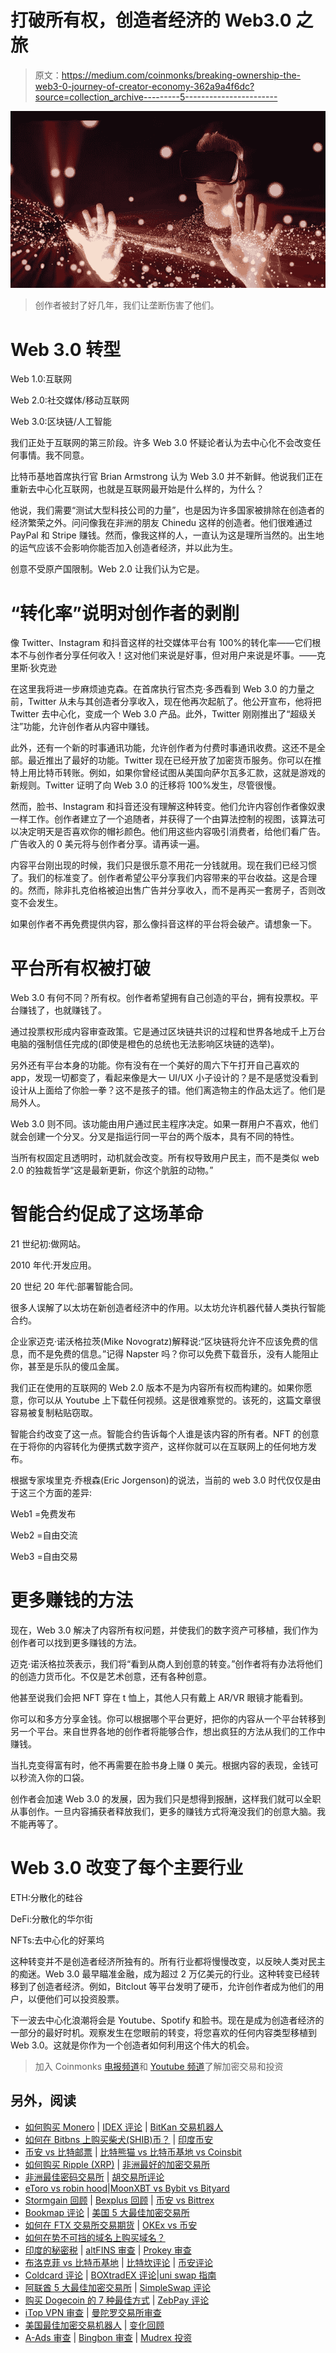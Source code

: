 # 打破所有权，创造者经济的 Web3.0 之旅

> 原文：<https://medium.com/coinmonks/breaking-ownership-the-web3-0-journey-of-creator-economy-362a9a4f6dc?source=collection_archive---------5----------------------->

![](img/1ff5d2b70b3abb839c03fd8207e9d82f.png)

> 创作者被封了好几年，我们让垄断伤害了他们。

# Web 3.0 转型

Web 1.0:互联网

Web 2.0:社交媒体/移动互联网

Web 3.0:区块链/人工智能

我们正处于互联网的第三阶段。许多 Web 3.0 怀疑论者认为去中心化不会改变任何事情。我不同意。

比特币基地首席执行官 Brian Armstrong 认为 Web 3.0 并不新鲜。他说我们正在重新去中心化互联网，也就是互联网最开始是什么样的，为什么？

他说，我们需要“测试大型科技公司的力量”，也是因为许多国家被排除在创造者的经济繁荣之外。问问像我在非洲的朋友 Chinedu 这样的创造者。他们很难通过 PayPal 和 Stripe 赚钱。然而，像我这样的人，一直认为这是理所当然的。出生地的运气应该不会影响你能否加入创造者经济，并以此为生。

创意不受原产国限制。Web 2.0 让我们认为它是。

# **“转化率”说明对创作者的剥削**

像 Twitter、Instagram 和抖音这样的社交媒体平台有 100%的转化率——它们根本不与创作者分享任何收入！这对他们来说是好事，但对用户来说是坏事。——克里斯·狄克逊

在这里我将进一步麻烦迪克森。在首席执行官杰克·多西看到 Web 3.0 的力量之前，Twitter 从未与其创造者分享收入，现在他再次起航了。他公开宣布，他将把 Twitter 去中心化，变成一个 Web 3.0 产品。此外，Twitter 刚刚推出了“超级关注”功能，允许创作者从内容中赚钱。

此外，还有一个新的时事通讯功能，允许创作者为付费时事通讯收费。这还不是全部。最近推出了最好的功能。Twitter 现在已经开放了加密货币服务。你可以在推特上用比特币转账。例如，如果你曾经试图从美国向萨尔瓦多汇款，这就是游戏的新规则。Twitter 证明了向 Web 3.0 的迁移将 100%发生，尽管很慢。

然而，脸书、Instagram 和抖音还没有理解这种转变。他们允许内容创作者像奴隶一样工作。创作者建立了一个追随者，并获得了一个由算法控制的视图，该算法可以决定明天是否喜欢你的帽衫颜色。他们用这些内容吸引消费者，给他们看广告。广告收入的 0 美元将与创作者分享。请再读一遍。

内容平台刚出现的时候，我们只是很乐意不用花一分钱就用。现在我们已经习惯了。我们的标准变了。创作者希望公平分享我们内容带来的平台收益。这是合理的。然而，除非扎克伯格被迫出售广告并分享收入，而不是再买一套房子，否则改变不会发生。

如果创作者不再免费提供内容，那么像抖音这样的平台将会破产。请想象一下。

# 平台所有权被打破

Web 3.0 有何不同？所有权。创作者希望拥有自己创造的平台，拥有投票权。平台赚钱了，也就赚钱了。

通过投票权形成内容审查政策。它是通过区块链共识的过程和世界各地成千上万台电脑的强制信任完成的(即使是橙色的总统也无法影响区块链的选举)。

另外还有平台本身的功能。你有没有在一个美好的周六下午打开自己喜欢的 app，发现一切都变了，看起来像是大一 UI/UX 小子设计的？是不是感觉没看到设计从上面给了你脸一拳？这不是孩子的错。他们离造物主的作品太远了。他们是局外人。

Web 3.0 则不同。该功能由用户通过民主程序决定。如果一群用户不喜欢，他们就会创建一个分叉。分叉是指运行同一平台的两个版本，具有不同的特性。

当所有权固定且透明时，动机就会改变。所有权导致用户民主，而不是类似 web 2.0 的独裁哲学“这是最新更新，你这个肮脏的动物。”

# 智能合约促成了这场革命

21 世纪初:做网站。

2010 年代:开发应用。

20 世纪 20 年代:部署智能合同。

很多人误解了以太坊在新创造者经济中的作用。以太坊允许机器代替人类执行智能合约。

企业家迈克·诺沃格拉茨(Mike Novogratz)解释说:“区块链将允许不应该免费的信息，而不是免费的信息。”记得 Napster 吗？你可以免费下载音乐，没有人能阻止你，甚至是乐队的傻瓜金属。

我们正在使用的互联网的 Web 2.0 版本不是为内容所有权而构建的。如果你愿意，你可以从 Youtube 上下载任何视频。这是很难察觉的。该死的，这篇文章很容易被复制粘贴窃取。

智能合约改变了这一点。智能合约告诉每个人谁是该内容的所有者。NFT 的创意在于将你的内容转化为便携式数字资产，这样你就可以在互联网上的任何地方发布。

根据专家埃里克·乔根森(Eric Jorgenson)的说法，当前的 web 3.0 时代仅仅是由于这三个方面的差异:

Web1 =免费发布

Web2 =自由交流

Web3 =自由交易

# 更多赚钱的方法

现在，Web 3.0 解决了内容所有权问题，并使我们的数字资产可移植，我们作为创作者可以找到更多赚钱的方法。

迈克·诺沃格拉茨表示，我们将“看到从商人到创意的转变。”创作者将有办法将他们的创造力货币化。不仅是艺术创意，还有各种创意。

他甚至说我们会把 NFT 穿在 t 恤上，其他人只有戴上 AR/VR 眼镜才能看到。

你可以和多方分享金钱。你可以根据哪个平台更好，把你的内容从一个平台转移到另一个平台。来自世界各地的创作者将能够合作，想出疯狂的方法从我们的工作中赚钱。

当扎克变得富有时，他不再需要在脸书身上赚 0 美元。根据内容的表现，金钱可以秒流入你的口袋。

创作者会加速 Web 3.0 的发展，因为我们只是想得到报酬，这样我们就可以全职从事创作。一旦内容捕获者释放我们，更多的赚钱方式将淹没我们的创意大脑。我不能再等了。

# Web 3.0 改变了每个主要行业

ETH:分散化的硅谷

DeFi:分散化的华尔街

NFTs:去中心化的好莱坞

这种转变并不是创造者经济所独有的。所有行业都将慢慢改变，以反映人类对民主的痴迷。Web 3.0 最早瞄准金融，成为超过 2 万亿美元的行业。这种转变已经转移到了创造者经济。例如，Bitclout 等平台发明了硬币，允许创作者成为他们的用户，以便他们可以投资股票。

下一波去中心化浪潮将会是 Youtube、Spotify 和脸书。现在是成为创造者经济的一部分的最好时机。观察发生在您眼前的转变，将您喜欢的任何内容类型移植到 Web 3.0。这就是你作为一个创造者如何利用这个伟大的机会。

> 加入 Coinmonks [电报频道](https://t.me/coincodecap)和 [Youtube 频道](https://www.youtube.com/c/coinmonks/videos)了解加密交易和投资

## 另外，阅读

*   [如何购买 Monero](https://blog.coincodecap.com/buy-monero) | [IDEX 评论](https://blog.coincodecap.com/idex-review) | [BitKan 交易机器人](https://blog.coincodecap.com/bitkan-trading-bot)
*   [如何在 Bitbns 上购买柴犬(SHIB)币？](https://blog.coincodecap.com/buy-shiba-bitbns) | [印度币安](https://blog.coincodecap.com/binance-in-india)
*   [币安 vs 比特邮票](https://blog.coincodecap.com/binance-vs-bitstamp) | [比特熊猫 vs 比特币基地 vs Coinsbit](https://blog.coincodecap.com/bitpanda-coinbase-coinsbit)
*   [如何购买 Ripple (XRP)](https://blog.coincodecap.com/buy-ripple-india) | [非洲最好的加密交易所](https://blog.coincodecap.com/crypto-exchange-africa)
*   [非洲最佳密码交易所](https://blog.coincodecap.com/crypto-exchange-africa) | [胡交易所评论](https://blog.coincodecap.com/hoo-exchange-review)
*   [eToro vs robin hood](https://blog.coincodecap.com/etoro-robinhood)|[MoonXBT vs Bybit vs Bityard](https://blog.coincodecap.com/bybit-bityard-moonxbt)
*   [Stormgain 回顾](https://blog.coincodecap.com/stormgain-review) | [Bexplus 回顾](https://blog.coincodecap.com/bexplus-review) | [币安 vs Bittrex](https://blog.coincodecap.com/binance-vs-bittrex)
*   [Bookmap 评论](https://blog.coincodecap.com/bookmap-review-2021-best-trading-software) | [美国 5 大最佳加密交易所](https://blog.coincodecap.com/crypto-exchange-usa)
*   [如何在 FTX 交易所交易期货](https://blog.coincodecap.com/ftx-futures-trading) | [OKEx vs 币安](https://blog.coincodecap.com/okex-vs-binance)
*   [如何在势不可挡的域名上购买域名？](https://blog.coincodecap.com/buy-domain-on-unstoppable-domains)
*   [印度的秘密税](https://blog.coincodecap.com/crypto-tax-india) | [altFINS 审查](https://blog.coincodecap.com/altfins-review) | [Prokey 审查](/coinmonks/prokey-review-26611173c13c)
*   [布洛克菲 vs 比特币基地](https://blog.coincodecap.com/blockfi-vs-coinbase) | [比特坎评论](https://blog.coincodecap.com/bitkan-review) | [币安评论](/coinmonks/binance-review-ee10d3bf3b6e)
*   [Coldcard 评论](https://blog.coincodecap.com/coldcard-review) | [BOXtradEX 评论](https://blog.coincodecap.com/boxtradex-review)|[uni swap 指南](https://blog.coincodecap.com/uniswap)
*   [阿联酋 5 大最佳加密交易所](https://blog.coincodecap.com/best-crypto-exchanges-in-uae) | [SimpleSwap 评论](https://blog.coincodecap.com/simpleswap-review)
*   [购买 Dogecoin 的 7 种最佳方式](https://blog.coincodecap.com/ways-to-buy-dogecoin) | [ZebPay 评论](https://blog.coincodecap.com/zebpay-review)
*   [iTop VPN 审查](https://blog.coincodecap.com/itop-vpn-review) | [曼陀罗交易所审查](https://blog.coincodecap.com/mandala-exchange-review)
*   [美国最佳加密交易机器人](https://blog.coincodecap.com/crypto-trading-bots-in-the-us) | [变化回顾](https://blog.coincodecap.com/changelly-review)
*   [A-Ads 审查](https://blog.coincodecap.com/a-ads-review) | [Bingbon 审查](https://blog.coincodecap.com/bingbon-review) | [Mudrex 投资](https://blog.coincodecap.com/mudrex-invest-review-the-best-way-to-invest-in-crypto)